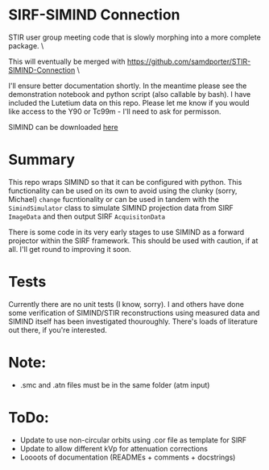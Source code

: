 # SIRF-SIMIND Connection

STIR user group meeting code that is slowly morphing into a more complete package. \

This will eventually be merged with https://github.com/samdporter/STIR-SIMIND-Connection \

I'll ensure better documentation shortly. In the meantime please see the demonstration notebook and python script (also callable by bash). I have included the Lutetium data on this repo. Please let me know if you would like access to the Y90 or Tc99m - I'll need to ask for permisson.

SIMIND can be downloaded [here](https://simind.blogg.lu.se/downloads/)
# Summary
This repo wraps SIMIND so that it can be configured with python. This functionality can be used on its own to avoid using the clunky (sorry, Michael) `change` fucntionality or can be used in tandem with the `SimindSimulator` class to simulate SIMIND projection data from SIRF `ImageData` and then output SIRF `AcquisitonData`

There is some code in its very early stages to use SIMIND as a forward projector within the SIRF framework. This should be used with caution, if at all. I'll get round to improving it soon.

# Tests
Currently there are no unit tests (I know, sorry). I and others have done some verification of SIMIND/STIR reconstructions using measured data and SIMIND itself has been investigated thouroughly. There's loads of literature out there, if you're interested.

# Note:
- .smc and .atn files must be in the same folder (atm input)

# ToDo:
- Update to use non-circular orbits using .cor file as template for SIRF
- Update to allow different kVp for attenuation corrections
- Loooots of documentation (READMEs + comments + docstrings)
